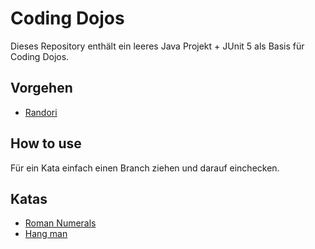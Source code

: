 # Coding Dojos

Dieses Repository enthält ein leeres Java Projekt + JUnit 5 als Basis für Coding Dojos.

## Vorgehen

- [Randori](https://codingdojo.org/practices/RandoriKata/)

## How to use

Für ein Kata einfach einen Branch ziehen und darauf einchecken.

## Katas

* [Roman Numerals](https://codingdojo.org/kata/RomanNumerals/)
* [Hang man](https://ccd-school.de/coding-dojo/class-katas/galgenmaennchen/)
